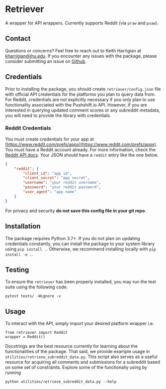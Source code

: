 # Retriever

A wrapper for API wrappers. Currently supports Reddit (via `praw` and `psaw`).

## Contact

Questions or concerns? Feel free to reach out to Keith Harrigian at <kharrigian@jhu.edu>. If you encounter any issues with the package, please consider submitting an issue on [Github](https://github.com/kharrigian/retriever).

## Credentials

Prior to installing the package, you should create `retriever/config.json` file with official API credentials for the platforms you plan to query data from. For Reddit, credentials are not explicitly necessary if you only plan to use functionality associated with the Pushshift.io API. However, if you are interested in querying updated comment scores or any subreddit metadata, you will need to provide the library with credentials.

### Reddit Credentials

You must create credentials for your app at [https://www.reddit.com/prefs/apps](https://www.reddit.com/prefs/apps). You must have a Reddit account already. For more information, check the [Reddit API docs](https://github.com/reddit-archive/reddit). Your JSON should have a `reddit` entry like the one below.

```json
{
    "reddit": {
        "client_id": "app id",
        "client_secret": "app secret",
        "username": "your reddit username",
        "password": "your reddit password",
        "user_agent": "app name"
    }
}
```

For privacy and security **do not save this config file in your git repo**.

## Installation

The package requires Python 3.7+. If you do not plan on updating credentials constantly, you can install the package to your system library using `pip install .`. Otherwise, we recommend installing locally with `pip install -e .`.

## Testing

To ensure the `retriever` has been properly installed, you may run the test suite using the following code.

```
pytest tests/ -Wignore -v
```

## Usage

To interact with the API, simply import your desired platform wrapper i.e.

```
from retriever import Reddit
wrapper = Reddit()
```

Docstrings are the best resource currently for learning about the functionalities of the package. That said, we provide example usage in `utilities/retrieve_subreddit_data.py`. This script also serves as a useful resource for acquiring all comments and submissions for a subreddit based on some set of constraints. Explore some of the functionaliy using by running

```
python utilities/retrieve_subreddit_data.py --help
```
